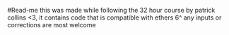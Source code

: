 #Read-me
this was made while following the 32 hour course by patrick collins <3, it contains code that is compatible with ethers 6^
any inputs or corrections are most welcome
